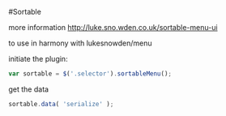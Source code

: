 #Sortable

more information http://luke.sno.wden.co.uk/sortable-menu-ui

to use in harmony with lukesnowden/menu

initiate the plugin:

```javascript
var sortable = $('.selector').sortableMenu();
```

get the data

```javascript
sortable.data( 'serialize' );
```